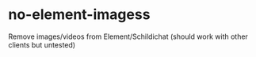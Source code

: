 # no-element-imagess
Remove images/videos from Element/Schildichat (should work with other clients but untested)
